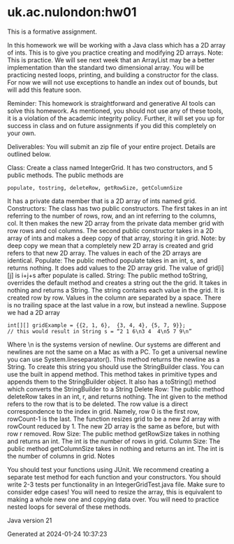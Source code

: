 # uk.ac.nulondon:hw01

This is a formative assignment.

In this homework we will be working with a Java class which has a 2D array of ints. This is to give you practice creating and modifying 2D arrays. Note: This is practice. We will see next week that an ArrayList may be a better implementation than the standard two dimensional  array. You will be practicing nested loops, printing, and building a constructor for the class. For now we will not use exceptions to handle an index out of bounds, but will add this feature soon.

Reminder: This homework is straightforward and generative AI tools can solve this homework. As mentioned, you should not use any of these tools, it is a violation of the academic integrity policy. Further, it will set you up for success in class and on future assignments if you did this completely on your own.

Deliverables: You will submit an zip file of your entire project. Details are outlined below.

Class: Create a class named IntegerGrid. It has two constructors, and 5 public methods. The public methods are
```
populate, tostring, deleteRow, getRowSize, getColumnSize
```
It has a private data member that is a 2D array of ints named grid.
Constructors: The class has two public constructors.
The first takes in an int referring to the number of rows, row, and an int referring to the columns, col. It then makes the new 2D array from the private data member grid with row rows and col columns.
The second public constructor takes in a 2D array of ints and makes a deep copy of that array, storing it in grid.
Note: by deep copy we mean that a completely new 2D array is created and grid  refers to that new 2D array. The values in each of the 2D arrays are identical.
Populate: The public method populate takes in an int, s, and returns nothing. It does add values to the 2D array grid. The value of grid[i][j] is i+j+s after populate is called.
String: The public method toString, overrides the default method and creates a string out the the grid. It takes in nothing and returns a String. The string contains each value in the grid. It is created row by row. Values in the column are separated by a space. There is no trailing space at the last value in a row, but instead a newline.
Suppose we had a 2D array

```
int[][] gridExample = {{2, 1, 6},  {3, 4, 4}, {5, 7, 9}};
// this would result in String s = “2 1 6\n3 4  4\n5 7 9\n”
```
Where \n is the systems version of newline. Our systems are different and newlines are not the same on a Mac as with a PC. To get a universal newline you can use System.lineseparator(). This method returns the newline as a String. To create this string you should use the StringBuilder class. You can use the built in append method. This method takes in primitive types  and appends them to the StringBuilder object. It also has a toString() method which converts the StringBuilder to a String
Delete Row: The public method deleteRow takes in an int, r, and returns nothing.  The int given to the method refers to the row that is to be deleted. The row value is  a direct correspondence to the index in grid. Namely, row 0 is the first row, rowCount-1 is the last. The function resizes grid to be a new 2d array with  rowCount reduced by 1. The new 2D array is the same as before, but with row r  removed.
Row Size: The public method getRowSize takes in nothing and returns an int. The int is the number of rows in grid.
Column Size: The public method getColumnSize takes in nothing and returns an int. The int is the number of columns in grid.
Notes

You should test your functions using JUnit. We recommend creating a separate test method for each function and your constructors. You should write 2-3 tests per functionality in an IntegerGridTest.java file. Make sure to consider edge cases!
You will need to resize the array, this is equivalent to making a whole new one and copying data over.
You will need to practice nested loops for several of these methods.

Java version 21

Generated at 2024-01-24 10:37:23
